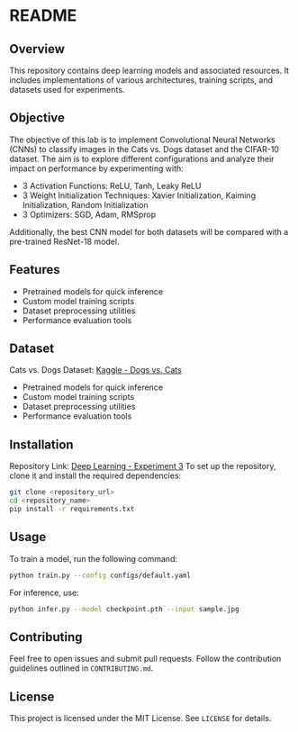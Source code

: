 # README

## Overview
This repository contains deep learning models and associated resources. It includes implementations of various architectures, training scripts, and datasets used for experiments.

## Objective
The objective of this lab is to implement Convolutional Neural Networks (CNNs) to classify images in the Cats vs. Dogs dataset and the CIFAR-10 dataset. The aim is to explore different configurations and analyze their impact on performance by experimenting with:
- 3 Activation Functions: ReLU, Tanh, Leaky ReLU
- 3 Weight Initialization Techniques: Xavier Initialization, Kaiming Initialization, Random Initialization
- 3 Optimizers: SGD, Adam, RMSprop

Additionally, the best CNN model for both datasets will be compared with a pre-trained ResNet-18 model.

## Features
- Pretrained models for quick inference
- Custom model training scripts
- Dataset preprocessing utilities
- Performance evaluation tools

## Dataset
Cats vs. Dogs Dataset: [Kaggle - Dogs vs. Cats](https://www.kaggle.com/datasets/ayushchaudhary2411/dogs-vs-cats)
- Pretrained models for quick inference
- Custom model training scripts
- Dataset preprocessing utilities
- Performance evaluation tools

## Installation
Repository Link: [Deep Learning - Experiment 3](https://github.com/AyushChaudhary2003/Deep-Learning/tree/main/Experiment3)
To set up the repository, clone it and install the required dependencies:
```bash
git clone <repository_url>
cd <repository_name>
pip install -r requirements.txt
```

## Usage
To train a model, run the following command:
```bash
python train.py --config configs/default.yaml
```
For inference, use:
```bash
python infer.py --model checkpoint.pth --input sample.jpg
```

## Contributing
Feel free to open issues and submit pull requests. Follow the contribution guidelines outlined in `CONTRIBUTING.md`.

## License
This project is licensed under the MIT License. See `LICENSE` for details.

